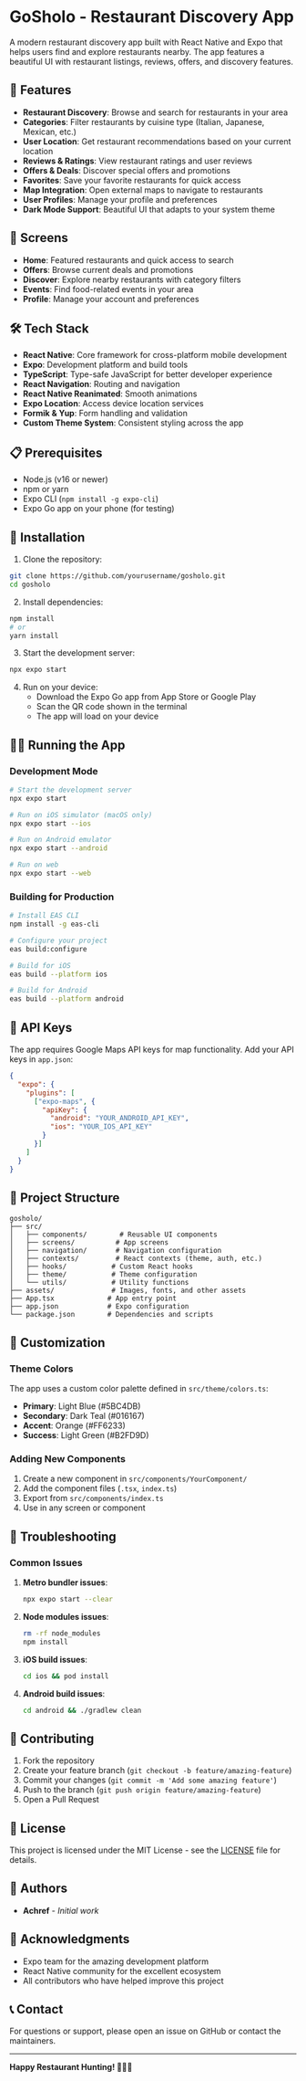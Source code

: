 # GoSholo - Restaurant Discovery App

A modern restaurant discovery app built with React Native and Expo that helps users find and explore restaurants nearby. The app features a beautiful UI with restaurant listings, reviews, offers, and discovery features.

## 🚀 Features

- **Restaurant Discovery**: Browse and search for restaurants in your area
- **Categories**: Filter restaurants by cuisine type (Italian, Japanese, Mexican, etc.)
- **User Location**: Get restaurant recommendations based on your current location
- **Reviews & Ratings**: View restaurant ratings and user reviews
- **Offers & Deals**: Discover special offers and promotions
- **Favorites**: Save your favorite restaurants for quick access
- **Map Integration**: Open external maps to navigate to restaurants
- **User Profiles**: Manage your profile and preferences
- **Dark Mode Support**: Beautiful UI that adapts to your system theme

## 📱 Screens

- **Home**: Featured restaurants and quick access to search
- **Offers**: Browse current deals and promotions
- **Discover**: Explore nearby restaurants with category filters
- **Events**: Find food-related events in your area
- **Profile**: Manage your account and preferences

## 🛠️ Tech Stack

- **React Native**: Core framework for cross-platform mobile development
- **Expo**: Development platform and build tools
- **TypeScript**: Type-safe JavaScript for better developer experience
- **React Navigation**: Routing and navigation
- **React Native Reanimated**: Smooth animations
- **Expo Location**: Access device location services
- **Formik & Yup**: Form handling and validation
- **Custom Theme System**: Consistent styling across the app

## 📋 Prerequisites

- Node.js (v16 or newer)
- npm or yarn
- Expo CLI (`npm install -g expo-cli`)
- Expo Go app on your phone (for testing)

## 🔧 Installation

1. Clone the repository:
```bash
git clone https://github.com/yourusername/gosholo.git
cd gosholo
```

2. Install dependencies:
```bash
npm install
# or
yarn install
```

3. Start the development server:
```bash
npx expo start
```

4. Run on your device:
   - Download the Expo Go app from App Store or Google Play
   - Scan the QR code shown in the terminal
   - The app will load on your device

## 🏃‍♂️ Running the App

### Development Mode

```bash
# Start the development server
npx expo start

# Run on iOS simulator (macOS only)
npx expo start --ios

# Run on Android emulator
npx expo start --android

# Run on web
npx expo start --web
```

### Building for Production

```bash
# Install EAS CLI
npm install -g eas-cli

# Configure your project
eas build:configure

# Build for iOS
eas build --platform ios

# Build for Android
eas build --platform android
```

## 🔑 API Keys

The app requires Google Maps API keys for map functionality. Add your API keys in `app.json`:

```json
{
  "expo": {
    "plugins": [
      ["expo-maps", {
        "apiKey": {
          "android": "YOUR_ANDROID_API_KEY",
          "ios": "YOUR_IOS_API_KEY"
        }
      }]
    ]
  }
}
```

## 📁 Project Structure

```
gosholo/
├── src/
│   ├── components/        # Reusable UI components
│   ├── screens/          # App screens
│   ├── navigation/       # Navigation configuration
│   ├── contexts/         # React contexts (theme, auth, etc.)
│   ├── hooks/           # Custom React hooks
│   ├── theme/           # Theme configuration
│   └── utils/           # Utility functions
├── assets/              # Images, fonts, and other assets
├── App.tsx             # App entry point
├── app.json            # Expo configuration
└── package.json        # Dependencies and scripts
```

## 🎨 Customization

### Theme Colors

The app uses a custom color palette defined in `src/theme/colors.ts`:

- **Primary**: Light Blue (#5BC4DB)
- **Secondary**: Dark Teal (#016167)
- **Accent**: Orange (#FF6233)
- **Success**: Light Green (#B2FD9D)

### Adding New Components

1. Create a new component in `src/components/YourComponent/`
2. Add the component files (`.tsx`, `index.ts`)
3. Export from `src/components/index.ts`
4. Use in any screen or component

## 🐛 Troubleshooting

### Common Issues

1. **Metro bundler issues**:
   ```bash
   npx expo start --clear
   ```

2. **Node modules issues**:
   ```bash
   rm -rf node_modules
   npm install
   ```

3. **iOS build issues**:
   ```bash
   cd ios && pod install
   ```

4. **Android build issues**:
   ```bash
   cd android && ./gradlew clean
   ```

## 🤝 Contributing

1. Fork the repository
2. Create your feature branch (`git checkout -b feature/amazing-feature`)
3. Commit your changes (`git commit -m 'Add some amazing feature'`)
4. Push to the branch (`git push origin feature/amazing-feature`)
5. Open a Pull Request

## 📄 License

This project is licensed under the MIT License - see the [LICENSE](LICENSE) file for details.

## 👥 Authors

- **Achref** - *Initial work*

## 🙏 Acknowledgments

- Expo team for the amazing development platform
- React Native community for the excellent ecosystem
- All contributors who have helped improve this project

## 📞 Contact

For questions or support, please open an issue on GitHub or contact the maintainers.

---

**Happy Restaurant Hunting! 🍔🍜🍗**